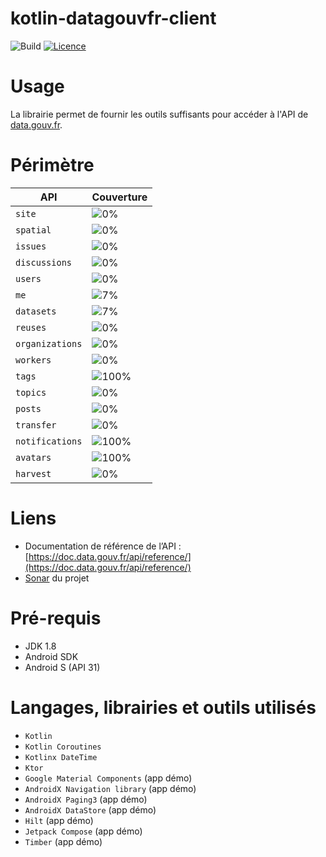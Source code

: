 # kotlin-datagouvfr-client

![Build](https://github.com/BapNesS/kotlin-datagouvfr-client/actions/workflows/build.yml/badge.svg) [![Licence](https://img.shields.io/badge/License-Apache%202.0-blue.svg?style=flat)](http://www.apache.org/licenses/LICENSE-2.0)

# Usage

La librairie permet de fournir les outils suffisants pour accéder à l'API de [data.gouv.fr](https://data.gouv.fr).

# Périmètre

| API	           | Couverture                                                            |
| ---------------- | :-------------------------------------------------------------------- |
| `site`           | ![0%](https://img.shields.io/badge/-0%25-lightgrey?style=flat-square) |
| `spatial`        | ![0%](https://img.shields.io/badge/-0%25-lightgrey?style=flat-square) |
| `issues`         | ![0%](https://img.shields.io/badge/-0%25-lightgrey?style=flat-square) |
| `discussions`    | ![0%](https://img.shields.io/badge/-0%25-lightgrey?style=flat-square) |
| `users`          | ![0%](https://img.shields.io/badge/-0%25-lightgrey?style=flat-square) |
| `me`             | ![7%](https://img.shields.io/badge/-7%25-red?style=flat-square) |
| `datasets`       | ![7%](https://img.shields.io/badge/-2%25-red?style=flat-square) |
| `reuses`         | ![0%](https://img.shields.io/badge/-0%25-lightgrey?style=flat-square) |
| `organizations`  | ![0%](https://img.shields.io/badge/-0%25-lightgrey?style=flat-square) |
| `workers`        | ![0%](https://img.shields.io/badge/-0%25-lightgrey?style=flat-square) |
| `tags`           | ![100%](https://img.shields.io/badge/-100%25-success?style=flat-square) |
| `topics`         | ![0%](https://img.shields.io/badge/-0%25-lightgrey?style=flat-square) |
| `posts`          | ![0%](https://img.shields.io/badge/-0%25-lightgrey?style=flat-square) |
| `transfer`       | ![0%](https://img.shields.io/badge/-0%25-lightgrey?style=flat-square) |
| `notifications`  | ![100%](https://img.shields.io/badge/-100%25-success?style=flat-square) |
| `avatars`        | ![100%](https://img.shields.io/badge/-100%25-success?style=flat-square) |
| `harvest`        | ![0%](https://img.shields.io/badge/-0%25-lightgrey?style=flat-square) |

# Liens
* Documentation de référence de l’API : [https://doc.data.gouv.fr/api/reference/](https://doc.data.gouv.fr/api/reference/)
* [Sonar](https://sonarcloud.io/dashboard?id=com.baptistecarlier.kotlin.datagouvfr%3Adatagouvfr-client) du projet

# Pré-requis
* JDK 1.8
* Android SDK
* Android S (API 31)

# Langages, librairies et outils utilisés
* `Kotlin`
* `Kotlin Coroutines`
* `Kotlinx DateTime`
* `Ktor`
* `Google Material Components` (app démo)
* `AndroidX Navigation library` (app démo)
* `AndroidX Paging3` (app démo)
* `AndroidX DataStore` (app démo)
* `Hilt` (app démo)
* `Jetpack Compose` (app démo)
* `Timber` (app démo)
